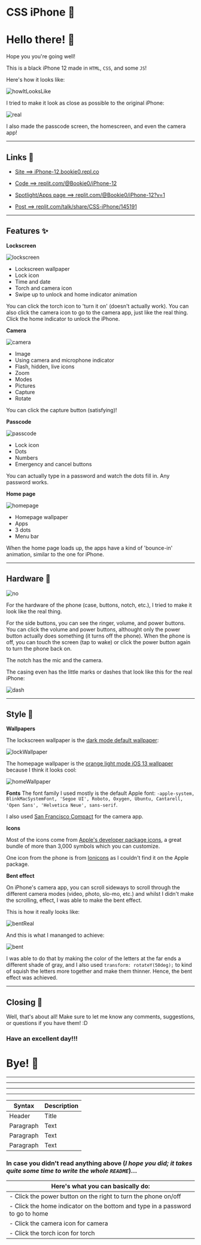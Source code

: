# CSS iPhone 📱

# Hello there! 👋

Hope you you're going well! 

This is a black iPhone 12 made in `HTML`, `CSS`, and some `JS`!

Here's how it looks like: 

![howItLooksLike](ReadmeImages/howItLooksLike.png)

I tried to make it look as close as possible to the original iPhone:

![real](ReadmeImages/real.png)

I also made the passcode screen, the homescreen, and even the camera app!


***

## Links 🔗

* [Site ==> iPhone-12.bookie0.repl.co](https://iPhone-12.bookie0.repl.co)

* [Code ==> replit.com/@Bookie0/iPhone-12](https://replit.com/@Bookie0/iPhone-12#README.md)

* [Spotlight/Apps page ==> replit.com/@Bookie0/iPhone-12?v=1](https://replit.com/@Bookie0/iPhone-12?v=1)

* [Post ==>  replit.com/talk/share/CSS-iPhone/145191](https://replit.com/talk/share/CSS-iPhone/145191)


***

## Features ✨


**Lockscreen**

![lockscreen](ReadmeImages/lockscreen.png)

- Lockscreen wallpaper
- Lock icon
- Time and date
- Torch and camera icon
- Swipe up to unlock and home indicator animation

You can click the torch icon to 'turn it on' (doesn't actually work). You can also click the camera icon to go to the camera app, just like the real thing. Click the home indicator to unlock the iPhone.


**Camera**

![camera](ReadmeImages/camera.png)

- Image
- Using camera and microphone indicator
- Flash, hidden, live icons
- Zoom
- Modes
- Pictures
- Capture
- Rotate

You can click the capture button (satisfying)!

**Passcode**

![passcode](ReadmeImages/passcode.png)

- Lock icon
- Dots 
- Numbers
- Emergency and cancel buttons

You can actually type in a password and watch the dots fill in. Any password works.

**Home page**

![homepage](ReadmeImages/homepage.png)

- Homepage wallpaper
- Apps 
- 3 dots 
- Menu bar

When the home page loads up, the apps have a kind of 'bounce-in' animation, similar to the one for iPhone. 

***

## Hardware 🔨

![no](ReadmeImages/side.png)

For the hardware of the phone (case, buttons, notch, etc.), I tried to make it look like the real thing. 

For the side buttons, you can see the ringer, volume, and power buttons. You can click the volume and power buttons, althought only the power button actually does something (it turns off the phone). When the phone is off, you can touch the screen (tap to wake) or click the power button again to turn the phone back on.

The notch has the mic and the camera.

The casing even has the little marks or dashes that look like this for the real iPhone:

![dash](ReadmeImages/dash.png)


***

## Style 🎨


**Wallpapers**

The lockscreen wallpaper is the [dark mode default wallpaper](https://replit.com/@Bookie0/iPhone-12#Images/Backgrounds/lockscreen.jpeg):

![lockWallpaper](ReadmeImages/lockWallpaper.png)

The homepage wallpaper is the [orange light mode iOS 13 wallpaper](https://replit.com/@Bookie0/iPhone-12#Images/Backgrounds/homescreen.jpeg) because I think it looks cool:

![homeWallpaper](ReadmeImages/homeWallpaper.png)

**Fonts**
The font family I used mostly is the default Apple font: `-apple-system, BlinkMacSystemFont, 'Segoe UI', Roboto, Oxygen, Ubuntu, Cantarell, 'Open Sans', 'Helvetica Neue', sans-serif`.

I also used [San Francisco Compact](https://www.cufonfonts.com/font/sf-compact-display) for the camera app.


**Icons**

Most of the icons come from [Apple's developer package icons](https://developer.apple.com/sf-symbols/), a great bundle of more than 3,000 symbols which you can customize.

One icon from the phone is from [Ionicons](https://ionic.io/ionicons) as I couldn't find it on the Apple package.

**Bent effect**

On iPhone's camera app, you can scroll sideways to scroll through the different camera modes (video, photo, slo-mo, etc.) and whilst I didn't make the scrolling, effect, I was able to make the bent effect.

This is how it really looks like:

![bentReal](ReadmeImages/bentReal.png)

And this is what I mananged to achieve:

![bent](ReadmeImages/bent.png)

I was able to do that by making the color of the letters at the far ends a different shade of gray, and I also used `transform: rotateY(50deg);` to kind of squish the letters more together and make them thinner. Hence, the bent effect was achieved.



***


## Closing 🚪


Well, that's about all! Make sure to let me know any comments, suggestions, or questions if you have them! :D 

### Have an excellent day!!!

# Bye! 👋

***
***
***
***


| Syntax      | Description |
| ----------- | ----------- |
| Header      | Title       |
| Paragraph   | Text        |
| Paragraph   | Text        |
| Paragraph   | Text        |



### In case you didn't read anything above (*I hope you did; it takes quite some time to write the whole `README`*)...


| Here's what you can basically do: |
| - |
| - Click the power button on the right to turn the phone on/off| 
| - Click the home indicator on the bottom and type in a password to go to home| 
| - Click the camera icon for camera |
| - Click the torch icon for torch | 








